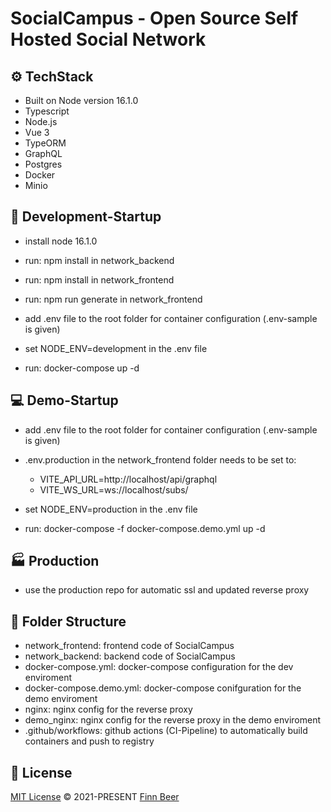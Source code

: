# SocialCampus - Open Source Self Hosted Social Network

## ⚙️ TechStack

- Built on Node version 16.1.0
- Typescript
- Node.js
- Vue 3
- TypeORM
- GraphQL
- Postgres
- Docker
- Minio

## 🔨 Development-Startup

- install node 16.1.0

- run: npm install in network_backend

- run: npm install in network_frontend

- run: npm run generate in network_frontend

- add .env file to the root folder for container configuration (.env-sample is given)

- set NODE_ENV=development in the .env file

- run: docker-compose up -d

## 💻 Demo-Startup

- add .env file to the root folder for container configuration (.env-sample is given)

- .env.production in the network_frontend folder needs to be set to:

  - VITE_API_URL=http://localhost/api/graphql
  - VITE_WS_URL=ws://localhost/subs/

- set NODE_ENV=production in the .env file

- run: docker-compose -f docker-compose.demo.yml up -d

## 🏭 Production

- use the production repo for automatic ssl and updated reverse proxy

## 📁 Folder Structure

- network_frontend: frontend code of SocialCampus
- network_backend: backend code of SocialCampus
- docker-compose.yml: docker-compose configuration for the dev enviroment
- docker-compose.demo.yml: docker-compose conifguration for the demo enviroment
- nginx: nginx config for the reverse proxy
- demo_nginx: nginx config for the reverse proxy in the demo enviroment
- .github/workflows: github actions (CI-Pipeline) to automatically build containers and push to registry

## 📄 License

[MIT License](https://github.com/HeyImNoxz/network/blob/main/LICENSE) © 2021-PRESENT [Finn Beer](https://github.com/HeyImNoxz)
